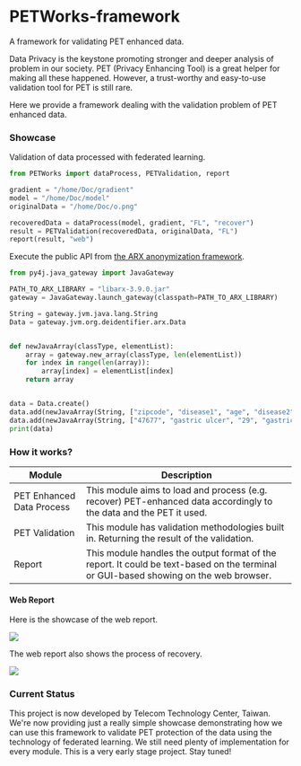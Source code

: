 # PETWorks-framework

A framework for validating PET enhanced data.

Data Privacy is the keystone promoting stronger and deeper analysis of problem in our society. PET (Privacy Enhancing Tool) is a great helper for making all these happened. However, a trust-worthy and easy-to-use validation tool for PET is still rare. 

Here we provide a framework dealing with the validation problem of PET enhanced data.

### Showcase
Validation of data processed with federated learning.

```python
from PETWorks import dataProcess, PETValidation, report

gradient = "/home/Doc/gradient"
model = "/home/Doc/model"
originalData = "/home/Doc/o.png"

recoveredData = dataProcess(model, gradient, "FL", "recover")
result = PETValidation(recoveredData, originalData, "FL")
report(result, "web")
```

Execute the public API from [the ARX anonymization framework](https://github.com/arx-deidentifier/arx).

```python
from py4j.java_gateway import JavaGateway

PATH_TO_ARX_LIBRARY = "libarx-3.9.0.jar"
gateway = JavaGateway.launch_gateway(classpath=PATH_TO_ARX_LIBRARY)

String = gateway.jvm.java.lang.String
Data = gateway.jvm.org.deidentifier.arx.Data


def newJavaArray(classType, elementList):
    array = gateway.new_array(classType, len(elementList))
    for index in range(len(array)):
        array[index] = elementList[index]
    return array


data = Data.create()
data.add(newJavaArray(String, ["zipcode", "disease1", "age", "disease2"]))
data.add(newJavaArray(String, ["47677", "gastric ulcer", "29", "gastric ulcer"]))
print(data)

```

### How it works?
| Module                    | Description                                                                                                                           |
|---------------------------|---------------------------------------------------------------------------------------------------------------------------------------|
| PET Enhanced Data Process | This module aims to load and process (e.g. recover) PET-enhanced data accordingly to the data and the PET it used.                    |                                                                                                                                       |
| PET Validation            | This module has validation methodologies built in. Returning the result of the validation.                                            |
| Report                    | This module handles the output format of the report.  It could be text-based on the terminal or GUI-based showing on the web browser. |

#### Web Report

Here is the showcase of the web report.

![](https://i.imgur.com/p9wE8BP.png)

The web report also shows the process of recovery.

![](https://i.imgur.com/tCtVqBu.png)

### Current Status
This project is now developed by Telecom Technology Center, Taiwan. We're now providing just a really simple showcase demonstrating how we can use this framework to validate PET protection of the data using the technology of federated learning. We still need plenty of implementation for every module. This is a very early stage project. Stay tuned!  
